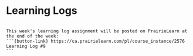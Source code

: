 # Learning Logs

````{card}

This week's learning log assignment will be posted on PrairieLearn at the end of the week:
```{button-link} https://ca.prairielearn.com/pl/course_instance/2576
Learning Log #9
```
````
